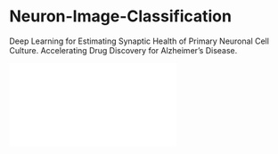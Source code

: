# Neuron-Image-Classification
Deep Learning for Estimating Synaptic Health of Primary Neuronal Cell Culture.
Accelerating Drug Discovery for Alzheimer’s Disease.

![Stacked ResNet](figures/4_models.pdf?raw=true "Model_1")
